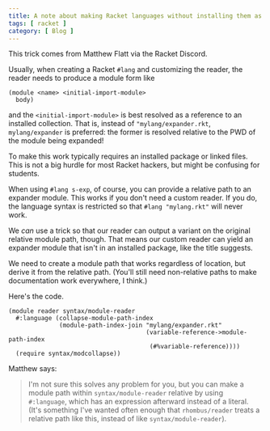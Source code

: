```yaml
---
title: A note about making Racket languages without installing them as a package
tags: [ racket ]
category: [ Blog ]
---
```


This trick comes from Matthew Flatt via the Racket Discord.

Usually, when creating a Racket `#lang` and customizing the reader, the reader
needs to produce a module form like

```racket
(module <name> <initial-import-module>
  body)
```

and the `<initial-import-module>` is best resolved as a reference to an
installed collection. That is, instead of `"mylang/expander.rkt`,
`mylang/expander` is preferred: the former is resolved relative to the PWD of
the module being expanded!

To make this work typically requires an installed package or linked files. This
is not a big hurdle for most Racket hackers, but might be confusing for
students.

When using `#lang s-exp`, of course, you can provide a relative path to an
expander module. This works if you don't need a custom reader. If you do, the
language syntax is restricted so that `#lang "mylang.rkt"` will never work.

We _can_ use a trick so that our reader can output a variant on the original
relative module path, though. That means our custom reader can yield an expander
module that isn't in an installed package, like the title suggests.

We need to create a module path that works regardless of location, but derive it
from the relative path. (You'll still need non-relative paths to make
documentation work everywhere, I think.)

Here's the code.

```racket
(module reader syntax/module-reader
  #:language (collapse-module-path-index
              (module-path-index-join "mylang/expander.rkt"
                                      (variable-reference->module-path-index
                                       (#%variable-reference))))
  (require syntax/modcollapse))
```

Matthew says:

> I'm not sure this solves any problem for you, but you can make a module path
> within `syntax/module-reader` relative by using `#:language`, which has an
> expression afterward instead of a literal. (It's something I've wanted often
> enough that `rhombus/reader` treats a relative path like this, instead of like
> `syntax/module-reader`).
